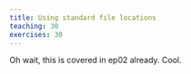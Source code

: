 ```yaml
---
title: Using standard file locations
teaching: 30
exercises: 30
---
```


Oh wait, this is covered in ep02 already. Cool.
